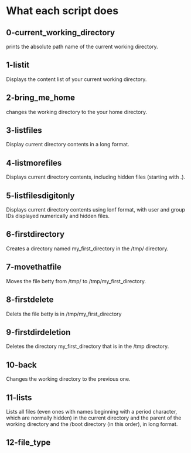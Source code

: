 # What each script does #

## 0-current_working_directory  ##

prints the absolute path name of the current working directory.


## 1-listit  ##

Displays the content list of your current working directory.


## 2-bring_me_home ##

changes the working directory to the your home directory.


## 3-listfiles ##

Display current directory contents in a long format.


## 4-listmorefiles ##

Displays current directory contents, including hidden files (starting with .).


## 5-listfilesdigitonly ##

Displays current directory contents using lonf format, with user and group IDs displayed numerically and hidden files.


## 6-firstdirectory  ##

Creates a directory named my_first_directory in the /tmp/ directory.


## 7-movethatfile  ##

Moves the file betty from /tmp/ to /tmp/my_first_directory.


## 8-firstdelete ##

Delets the file betty is in /tmp/my_first_directory


## 9-firstdirdeletion ##

Deletes the directory my_first_directory that is in the /tmp directory.


## 10-back ##

Changes the working directory to the previous one.


## 11-lists ##

Lists all files (even ones with names beginning with a period character, which are normally hidden) in the current directory and the parent of the working directory and the /boot directory (in this order), in long format.


## 12-file_type ##










